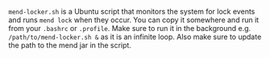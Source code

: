 `mend-locker.sh` is a Ubuntu script that monitors the system for lock events and runs `mend lock` when they occur. You can copy it somewhere and run it from your `.bashrc` or `.profile`. Make sure to run it in the background e.g. `/path/to/mend-locker.sh &` as it is an infinite loop. Also make sure to update the path to the mend jar in the script.
